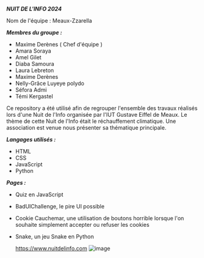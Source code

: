 _**NUIT DE L'INFO 2024**_

Nom de l'équipe : Meaux-Zzarella

_**Membres du groupe :**_

- Maxime Derènes ( Chef d'équipe ) 
- Amara Soraya
- Amel Gilet
- Diaba Samoura
- Laura Lebreton
- Maxime Derènes
- Nelly-Grâce Luyeye polydo
- Séfora Admi
- Témi Kergastel

Ce repository a été utilisé afin de regrouper l'ensemble des travaux réalisés lors d'une Nuit de l'Info organisée par l'IUT Gustave Eiffel de Meaux.
Le thème de cette Nuit de l'Info était le réchauffement climatique. Une association est venue nous présenter sa thématique principale.

_**Langages utilisés :**_

- HTML
- CSS
- JavaScript
- Python

_**Pages :**_

- Quiz en JavaScript
- BadUIChallenge, le pire UI possible
- Cookie Cauchemar, une utilisation de boutons horrible lorsque l'on souhaite simplement accepter ou refuser les cookies
- Snake, un jeu Snake en Python

  https://www.nuitdelinfo.com
  ![image](https://github.com/user-attachments/assets/270311b5-fb38-4afe-a6e7-dc97b60f40e6)
